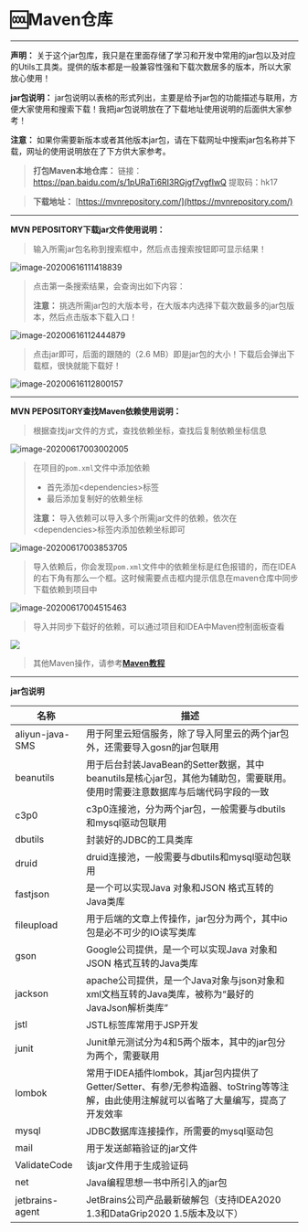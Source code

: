 # 🆒Maven仓库

------

**声明：** 关于这个jar包库，我只是在里面存储了学习和开发中常用的jar包以及对应的Utils工具类。提供的版本都是一般兼容性强和下载次数居多的版本，所以大家放心使用！

**jar包说明：** jar包说明以表格的形式列出，主要是给予jar包的功能描述与联用，方便大家使用和搜索下载！我把jar包说明放在了下载地址使用说明的后面供大家参考！

**注意：** 如果你需要新版本或者其他版本jar包，请在下载网址中搜索jar包名称并下载，网址的使用说明放在了下方供大家参考。

> **打包Maven本地仓库：** 链接：https://pan.baidu.com/s/1pURaTi6RI3RGjgf7vgfIwQ 提取码：hk17

> **下载地址：** [https://mvnrepository.com/](https://mvnrepository.com/)

------

**MVN PEPOSITORY下载jar文件使用说明：** 

> 输入所需jar包名称到搜索框中，然后点击搜索按钮即可显示结果！

![image-20200616111418839](https://gitee.com/Ziphtracks/Figurebed/raw/master/img/1/20200616111423.png)

> 点击第一条搜索结果，会查询出如下内容：
>
> **注意：** 挑选所需jar包的大版本号，在大版本内选择下载次数最多的jar包版本，然后点击版本下载入口！

![image-20200616112444879](https://gitee.com/Ziphtracks/Figurebed/raw/master/img/1/20200616112447.png)

> 点击jar即可，后面的跟随的（2.6 MB）即是jar包的大小！下载后会弹出下载框，很快就能下载好！

![image-20200616112800157](https://gitee.com/Ziphtracks/Figurebed/raw/master/img/1/20200616112802.png)



------



**MVN PEPOSITORY查找Maven依赖使用说明：** 

> 根据查找jar文件的方式，查找依赖坐标，查找后复制依赖坐标信息

![image-20200617003002005](https://gitee.com/Ziphtracks/Figurebed/raw/master/img/1/20200617003149.png)

> 在项目的`pom.xml`文件中添加依赖
>
> - 首先添加\<dependencies>标签
> - 最后添加复制好的依赖坐标
>
> **注意：** 导入依赖可以导入多个所需jar文件的依赖，依次在\<dependencies>标签内添加依赖坐标即可

![image-20200617003853705](https://gitee.com/Ziphtracks/Figurebed/raw/master/img/1/20200617003856.png)

> 导入依赖后，你会发现`pom.xml`文件中的依赖坐标是红色报错的，而在IDEA的右下角有那么一个框。这时候需要点击框内提示信息在maven仓库中同步下载依赖到项目中

![image-20200617004515463](https://gitee.com/Ziphtracks/Figurebed/raw/master/img/1/20200617004827.png)

> 导入并同步下载好的依赖，可以通过项目和IDEA中Maven控制面板查看

![](https://gitee.com/Ziphtracks/Figurebed/raw/master/img/1/20200617005658.png)

> 其他Maven操作，请参考[**Maven教程**](https://github.com/Ziphtracks/JavaLearningmanual/blob/master/docs/developer-tools/Maven%E5%BA%94%E7%94%A8.md)



------



**jar包说明** 

| 名称            | 描述                                                         |
| --------------- | ------------------------------------------------------------ |
| aliyun-java-SMS | 用于阿里云短信服务，除了导入阿里云的两个jar包外，还需要导入gosn的jar包联用 |
| beanutils       | 用于后台封装JavaBean的Setter数据，其中beanutils是核心jar包，其他为辅助包，需要联用。使用时需要注意数据库与后端代码字段的一致 |
| c3p0            | c3p0连接池，分为两个jar包，一般需要与dbutils和mysql驱动包联用 |
| dbutils         | 封装好的JDBC的工具类库                                       |
| druid           | druid连接池，一般需要与dbutils和mysql驱动包联用              |
| fastjson        | 是一个可以实现Java 对象和JSON 格式互转的Java类库             |
| fileupload      | 用于后端的文章上传操作，jar包分为两个，其中io包是必不可少的IO读写类库 |
| gson            | Google公司提供，是一个可以实现Java 对象和JSON 格式互转的Java类库 |
| jackson         | apache公司提供，是一个Java对象与json对象和xml文档互转的Java类库，被称为“最好的JavaJson解析类库” |
| jstl            | JSTL标签库常用于JSP开发                                      |
| junit           | Junit单元测试分为4和5两个版本，其中的jar包分为两个，需要联用 |
| lombok          | 常用于IDEA插件lombok，其jar包内提供了Getter/Setter、有参/无参构造器、toString等等注解，由此使用注解就可以省略了大量编写，提高了开发效率 |
| mysql           | JDBC数据库连接操作，所需要的mysql驱动包                      |
| mail            | 用于发送邮箱验证的jar文件                                    |
| ValidateCode    | 该jar文件用于生成验证码                                      |
| net             | Java编程思想一书中所引入的jar包                              |
| jetbrains-agent | JetBrains公司产品最新破解包（支持IDEA2020 1.3和DataGrip2020 1.5版本及以下） |

